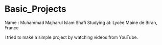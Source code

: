 # Basic_Projects
Name : Muhammad Majharul Islam Shafi
Studying at: Lycée Maine de Biran, France

I tried to make a simple project by watching videos from YouTube.
